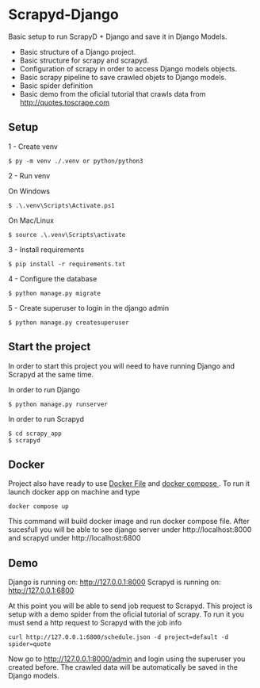# Scrapyd-Django

Basic setup to run ScrapyD + Django and save it in Django Models.

- Basic structure of a Django project.
- Basic structure for scrapy and scrapyd.
- Configuration of scrapy in order to access Django models objects.
- Basic scrapy pipeline to save crawled objets to Django models.
- Basic spider definition
- Basic demo from the oficial tutorial that crawls data from http://quotes.toscrape.com

## Setup

1 - Create venv

```
$ py -m venv ./.venv or python/python3
```

2 - Run venv

On Windows

```
$ .\.venv\Scripts\Activate.ps1
```

On Mac/Linux

```
$ source .\.venv\Scripts\activate
```

3 - Install requirements

```
$ pip install -r requirements.txt
```

4 - Configure the database

```
$ python manage.py migrate
```

5 - Create superuser to login in the django admin

```
$ python manage.py createsuperuser
```

## Start the project

In order to start this project you will need to have running Django and Scrapyd at the same time.

In order to run Django

```
$ python manage.py runserver
```

In order to run Scrapyd

```
$ cd scrapy_app
$ scrapyd
```

## Docker

Project also have ready to use [Docker File](./Dockerfile) and [docker compose ](./docker-compose.yml). To run it launch docker app on machine and type

```
docker compose up
```

This command will build docker image and run docker compose file. After sucesfull you will be able to see django server under http://localhost:8000 and scrapyd under http://localhost:6800

## Demo

Django is running on: http://127.0.0.1:8000
Scrapyd is running on: http://127.0.0.1:6800

At this point you will be able to send job request to Scrapyd. This project is setup with a demo spider from the oficial tutorial of scrapy. To run it you must send a http request to Scrapyd with the job info

```
curl http://127.0.0.1:6800/schedule.json -d project=default -d spider=quote
```

Now go to http://127.0.0.1:8000/admin and login using the superuser you created before. The crawled data will be automatically be saved in the Django models.
